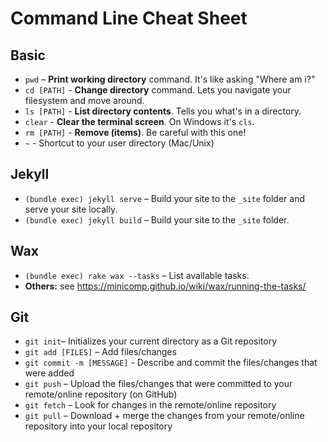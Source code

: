 # Command Line Cheat Sheet

## Basic
- `pwd`       – __Print working directory__ command. It's like asking "Where am i?"
- `cd [PATH]` - __Change directory__ command. Lets you navigate your filesystem and move around.
- `ls [PATH]` - __List directory contents__. Tells you what's in a directory.
- `clear`     - __Clear the terminal screen__. On Windows it's `cls`.
- `rm [PATH]` - __Remove (items)__. Be careful with this one!
- `~`         - Shortcut to your user directory (Mac/Unix)

## Jekyll
- `(bundle exec) jekyll serve` – Build your site to the `_site` folder and serve your site locally.
- `(bundle exec) jekyll build` – Build your site to the `_site` folder.

## Wax
- `(bundle exec) rake wax --tasks` – List available tasks.
- __Others:__ see https://minicomp.github.io/wiki/wax/running-the-tasks/

## Git
- `git init`– Initializes your current directory as a Git repository
- `git add [FILES]` – Add files/changes
- `git commit -m [MESSAGE]` - Describe and commit the files/changes that were added
- `git push` – Upload the files/changes that were committed to your remote/online repository (on GitHub)
- `git fetch` – Look for changes in the remote/online repository
- `git pull`  – Download + merge the changes from your remote/online repository into your local repository
